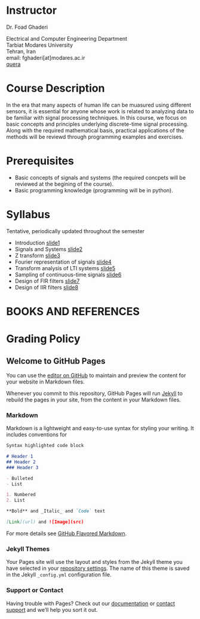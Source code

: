 # Instructor
Dr. Foad Ghaderi

  Electrical and Computer Engineering Department  
  Tarbiat Modares University  
  Tehran, Iran  
  email: fghaderi[at]modares.ac.ir  
  [quera](https://quera.ir/course/3649/)

# Course Description
In the era that many aspects of human life can be muasured using different sensors, it is essential for anyone whose work is related to analyzing data to be familiar with signal processing techniques. In this course, we focus on basic concepts and principles underlying discrete-time signal processing. Along with the required mathematical basis, practical applications of the methods will be reviewd through programming examples and exercises.


# Prerequisites
- Basic concepts of signals and systems (the required concpets will be reviewed at the begining of the course).
- Basic programming knowledge (programming will be in python).

# Syllabus  
Tentative, periodically updated throughout the semester  
- Introduction [slide1](http://cloud.modares.ac.ir/public.php?service=files&t=e16670cc7cf8d8c5c4c7f447691a0b5e)
- Signals and Systems [slide2](http://cloud.modares.ac.ir/public.php?service=files&t=88dd4870c34c0dcc8e7d68dcb3259798)
- Z transform [slide3](http://cloud.modares.ac.ir/public.php?service=files&t=a30b6268ae771fdfd985834701a32873)
- Fourier representation of signals [slide4](http://cloud.modares.ac.ir/public.php?service=files&t=e81ded0f65fd541c46fad6be82590c06)
- Transform analysis of LTI systems [slide5](http://cloud.modares.ac.ir/public.php?service=files&t=4ba50c84b470d16c1bcba22664e69f10)
- Sampling of continuous-time signals [slide6](http://cloud.modares.ac.ir/public.php?service=files&t=1bc96cb81123553274f0eba3e8cf1519)
- Design of FIR filters [slide7](http://cloud.modares.ac.ir/public.php?service=files&t=6c4f868b0af3e366d765a4df84338637)
- Design of IIR filters [slide8](http://cloud.modares.ac.ir/public.php?service=files&t=a8b3717fc43c7ca57829a2085a82fac5)




# BOOKS AND REFERENCES


# Grading Policy
## Welcome to GitHub Pages

You can use the [editor on GitHub](https://github.com/fghaderi/fghaderi.github.io/edit/master/index.md) to maintain and preview the content for your website in Markdown files.

Whenever you commit to this repository, GitHub Pages will run [Jekyll](https://jekyllrb.com/) to rebuild the pages in your site, from the content in your Markdown files.

### Markdown

Markdown is a lightweight and easy-to-use syntax for styling your writing. It includes conventions for

```markdown
Syntax highlighted code block

# Header 1
## Header 2
### Header 3

- Bulleted
- List

1. Numbered
2. List

**Bold** and _Italic_ and `Code` text

[Link](url) and ![Image](src)
```

For more details see [GitHub Flavored Markdown](https://guides.github.com/features/mastering-markdown/).

### Jekyll Themes

Your Pages site will use the layout and styles from the Jekyll theme you have selected in your [repository settings](https://github.com/fghaderi/fghaderi.github.io/settings). The name of this theme is saved in the Jekyll `_config.yml` configuration file.

### Support or Contact

Having trouble with Pages? Check out our [documentation](https://help.github.com/categories/github-pages-basics/) or [contact support](https://github.com/contact) and we’ll help you sort it out.
